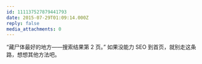 ```yaml
---
id: 111137527879441793
date: 2015-07-29T01:09:14.000Z
reply: false
media_attachments: 0
---
```


“藏尸体最好的地方——搜索结果第 2 页。” 如果没能力 SEO 到首页，就别走这条路，想想其他方法吧。

